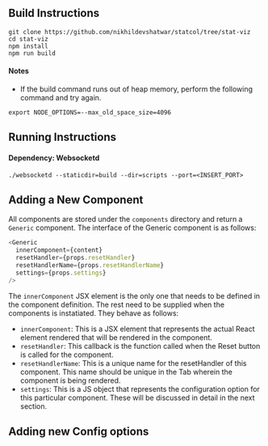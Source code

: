 ## Build Instructions

```
git clone https://github.com/nikhildevshatwar/statcol/tree/stat-viz
cd stat-viz
npm install
npm run build
```

#### Notes

- If the build command runs out of heap memory, perform the following command and try again.

```
export NODE_OPTIONS=--max_old_space_size=4096
```

## Running Instructions

#### Dependency: Websocketd

```
./websocketd --staticdir=build --dir=scripts --port=<INSERT_PORT>
```

## Adding a New Component

All components are stored under the `components` directory and return a `Generic` component. The interface of the Generic component is as follows:

```javascript
<Generic
  innerComponent={content}
  resetHandler={props.resetHandler}
  resetHandlerName={props.resetHandlerName}
  settings={props.settings}
/>
```

The `innerComponent` JSX element is the only one that needs to be defined in the component definition. The rest need to be supplied when the components is instatiated. They behave as follows:

- `innerComponent`: This is a JSX element that represents the actual React element rendered that will be rendered in the component.
- `resetHandler`: This callback is the function called when the Reset button is called for the component.
- `resetHandlerName`: This is a unique name for the resetHandler of this component. This name should be unique in the Tab wherein the component is being rendered.
- `settings`: This is a JS object that represents the configuration option for this particular component. These will be discussed in detail in the next section.

## Adding new Config options
